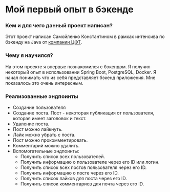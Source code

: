 # Мой первый опыт в бэкенде

### Кем и для чего данный проект написан?

Этот проект написан Самойленко Константином в рамках интенсива по бэкенду на Java от
[компании ЦФТ](https://www.cft.ru/).

### Чему я научился?

На этом проекте я впервые познакомился с бэкендом. Я получил
некоторый опыт в использовании Spring Boot, PostgreSQL, Docker. Я начал понимать что из
себя представляет бэкенд приложения. Мне показалось это очень интересным.

### Реализованные эндпоинты

- Создание пользователя
- Создание поста. Пост - некоторая публикация от пользователя, которая имеет заголовок и текст.
- Удаление поста.
- Пост можно лайкнуть.
- Лайк можно убрать с поста.
- Пост можно прокомментировать.
- Комментарий можно удалить.
- Вспомогательные эндпоинты:
    - Получить список всех пользователей.
    - Получить информацию о пользователе через его ID или логин.
    - Получить список всех постов пользователя через его ID.
    - Получить информацию о посте через его ID.
    - Получить список лайков для поста через его ID.
    - Получить список комментариев для почта через его ID.